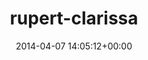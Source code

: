 ---
title:		"rupert-clarissa"
type:		"photos"
mediatype:		"upload"
description:		"TBC"
date:		"2014-04-07 14:05:12+00:00"
album:		"nature"
filename:		"rupert-clarissa.md"
series:		""
cl_public_id:		"nature/rupert-clarissa"
cl_version:		1497005106
format:		"tiff"
bytes:		6569048
width:		2560
height:		1440
colours:
- "#785A45"
- "#38261A"
- "#CDC3BB"
- "#8A7F74"
- "#3F3426"
- "#C69A7A"
- "#715E47"
- "#322D29"
- "#C5C5BD"
- "#707181"
- "#B8BCCC"
- "#2E2C32"
- "#B9C8D1"
exposure_mode:		"Auto"
program:		"Aperture-priority AE"
aperture:		"1.4"
focal_length:		"50.0 mm"
iso:		"200"
shutter_speed:		"1/8000"
metering:		"Multi-segment"
flash:		"Off, Did not fire"
white_balance:		"Custom"
colour_temp:		"4500"
has_crop:		"false"
orientation:		"Horizontal (normal)"
camera_model:		"NIKON D800"
lens_info:		"0mm f/0"
artist:		"No artist info"
x_resolution:		"300"
y_resolution:		"300"
---